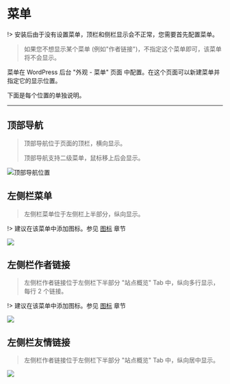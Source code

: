 # 菜单

!> 安装后由于没有设置菜单，顶栏和侧栏显示会不正常，您需要首先配置菜单。

> 如果您不想显示某个菜单 (例如"作者链接")，不指定这个菜单即可，该菜单将不会显示。

菜单在 WordPress 后台 "外观 - 菜单" 页面 中配置。在这个页面可以新建菜单并指定它的显示位置。

下面是每个位置的单独说明。

---

## 顶部导航

> 顶部导航位于页面的顶栏，横向显示。
>
> 顶部导航支持二级菜单，鼠标移上后会显示。

![顶部导航位置](/_media/navbar.png)

## 左侧栏菜单

> 左侧栏菜单位于左侧栏上半部分，纵向显示。

!> 建议在该菜单中添加图标。参见 [图标](icon.md) 章节

![](/_media/sidebar.png)

## 左侧栏作者链接

> 左侧栏作者链接位于左侧栏下半部分 "站点概览" Tab 中，纵向多行显示，每行 2 个链接。

!> 建议在该菜单中添加图标。参见 [图标](icon.md) 章节

![](/_media/owner.png)

## 左侧栏友情链接

> 左侧栏作者链接位于左侧栏下半部分 "站点概览" Tab 中，纵向居中显示。

![](/_media/links.png)